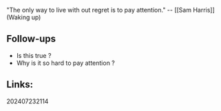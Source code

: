 "The only way to live with out regret is to pay attention."
-- [[Sam Harris]] (Waking up)


## Follow-ups
- Is this true ?
- Why is it so hard to pay attention ?

## Links: 



202407232114
